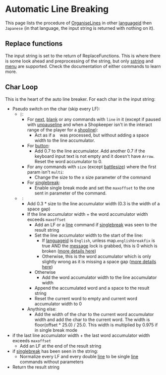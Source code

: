 # Automatic Line Breaking

This page lists the procedure of [OrganiseLines](OrganiseLines.md) in other [languageid](../../languageid.md) then `Japanese` (in that language, the input string is returned with nothing on it).

## Replace functions

The input string is set to the return of ReplaceFunctions. This is where there is some look ahead and preprocessing of the string, but only [sstring](../../Individual%20commands/Sstring.md) and [menu](../../Individual%20commands/Menu.md) are supported. Check the documentation of either commands to learn more.

## Char Loop

This is the heart of the auto line breaker. For each char in the input string:

* Pseudo switch on the char (skip every LF):
    * `|`:
        * For [next](../../Individual%20commands/Next.md), [blank](../../Individual%20commands/Blank.md) or any commands with `line` in it (except if paused with [unpauseline](../../Individual%20commands/Unpauseline.md) and when a Shopkeeper isn't in the interact range of the player for a [shopline](../../Individual%20commands/Shopline.md)):
            * Act as if a ` ` was processed, but without adding a space width to the line accumulator.
        * For [button](../../Individual%20commands/Button.md):
            * Add 0.7 to the line accumulator. Add another 0.7 if the keyboard input text is not empty and it doesn't have `Arrow`. Reset the word accumulator to 0.
        * For any commands with `size` (except [battlesize](../../Individual%20commands/Battlesize.md)) where the first param isn't `multi`:
            * Change the size to the x size parameter of the command
        * For [singlebreak](../../Individual%20commands/Singlebreak.md):
            * Enable single break mode and set the `maxoffset` to the one sent in parameter of the command.
    * ` `: 
        * Add 0.3 * size to the line accumulator width (0.3 is the width of a space gap)
        * If the line accumulator width + the word accumulator width exceeds `maxoffset`
            * Add an LF or a [line](../../Individual%20commands/Line.md) command if [singlebreak](../../Individual%20commands/Singlebreak.md) was seen to the result string
            * Set the line accumulator width to the start of the line:
                * If [languageid](../../languageid.md) is `English`, unless map.`englishbreakfix` is true AND the [message](../../Notable%20states.md#message) lock is grabbed, this is 0 which is broken ([more details here](OrganiseLines%20Known%20Issues.md#not-counting-a-whole-word-s-width-after-the-first-line))
                * Otherwise, this is the word accumulator which is only slightly wrong as it is missing a space gap ([more details here](OrganiseLines%20Known%20Issues.md#not-counting-a-trailing-space-s-width-after-the-first-line))
            * Otherwise
                * Add the word accumulator width to the line accumulator width
            * Append the accumulated word and a space to the result string
            * Reset the current word to empty and current word accumulator width to 0
        * Anything else:
            * Add the width of the char to the current word accumulator width and add the char to the current word. The width is floor(offset * 25.0) / 25.0. This width is multiplied by 0.975 if in single break mode
* if the last line accumulator width + the last word accumulator width exceeds `maxoffset`
    * Add an LF at the end of the result string
* if [singlebreak](../../Individual%20commands/Singlebreak.md) has been seen in the string:
    * Normalize every LF and every double [line](../../Individual%20commands/Line.md) to be single [line](../../Individual%20commands/Line.md) commands without parameters
* Return the result string
